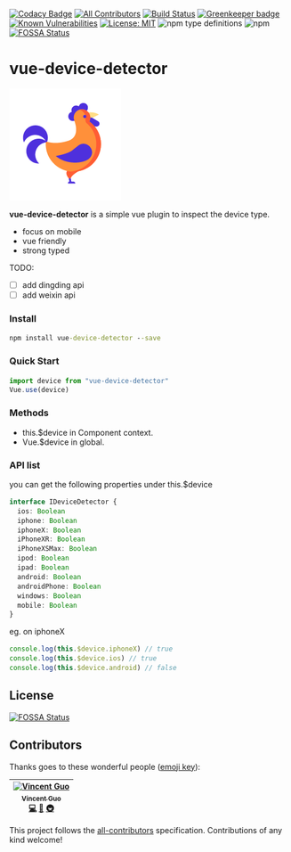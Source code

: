 [![Codacy Badge](https://api.codacy.com/project/badge/Grade/38f22883688b438db21d672e1d4d3daf)](https://www.codacy.com/app/dreambo8563/vue-DeviceDetector?utm_source=github.com&utm_medium=referral&utm_content=dreambo8563/vue-DeviceDetector&utm_campaign=Badge_Grade)
[![All Contributors](https://img.shields.io/badge/all_contributors-1-orange.svg?style=flat-square)](#contributors)
[![Build Status](https://travis-ci.com/dreambo8563/vue-DeviceDetector.svg?branch=master)](https://travis-ci.com/dreambo8563/vue-DeviceDetector)
[![Greenkeeper badge](https://badges.greenkeeper.io/dreambo8563/vue-DeviceDetector.svg)](https://greenkeeper.io/)
[![Known Vulnerabilities](https://snyk.io/test/github/dreambo8563/vue-DeviceDetector/badge.svg?targetFile=package.json)](https://snyk.io/test/github/dreambo8563/vue-DeviceDetector?targetFile=package.json)
[![License: MIT](https://img.shields.io/badge/License-MIT-yellow.svg)](https://opensource.org/licenses/MIT)
![npm type definitions](https://img.shields.io/npm/types/vue-device-detector.svg?style=flat)
![npm](https://img.shields.io/npm/dt/vue-device-detector.svg?style=flat)
[![FOSSA Status](https://app.fossa.io/api/projects/git%2Bgithub.com%2Fdreambo8563%2Fvue-DeviceDetector.svg?type=shield)](https://app.fossa.io/projects/git%2Bgithub.com%2Fdreambo8563%2Fvue-DeviceDetector?ref=badge_shield)

# vue-device-detector

![](https://raw.githubusercontent.com/dreambo8563/static-assets/master/watcher2.png)

**vue-device-detector** is a simple vue plugin to inspect the device type.

- focus on mobile
- vue friendly
- strong typed

TODO:

- [ ] add dingding api
- [ ] add weixin api

### Install

```cmd
npm install vue-device-detector --save
```

### Quick Start

```js
import device from "vue-device-detector"
Vue.use(device)
```

### Methods

- this.\$device in Component context.
- Vue.\$device in global.

### API list

you can get the following properties under this.\$device

```ts
interface IDeviceDetector {
  ios: Boolean
  iphone: Boolean
  iphoneX: Boolean
  iPhoneXR: Boolean
  iPhoneXSMax: Boolean
  ipod: Boolean
  ipad: Boolean
  android: Boolean
  androidPhone: Boolean
  windows: Boolean
  mobile: Boolean
}
```

eg.
on iphoneX

```js
console.log(this.$device.iphoneX) // true
console.log(this.$device.ios) // true
console.log(this.$device.android) // false
```

## License

[![FOSSA Status](https://app.fossa.io/api/projects/git%2Bgithub.com%2Fdreambo8563%2Fvue-DeviceDetector.svg?type=large)](https://app.fossa.io/projects/git%2Bgithub.com%2Fdreambo8563%2Fvue-DeviceDetector?ref=badge_large)

## Contributors

Thanks goes to these wonderful people ([emoji key](https://github.com/all-contributors/all-contributors#emoji-key)):

<!-- ALL-CONTRIBUTORS-LIST:START - Do not remove or modify this section -->
<!-- prettier-ignore -->
| [<img src="https://avatars2.githubusercontent.com/u/6948318?v=4" width="100px;" alt="Vincent Guo"/><br /><sub><b>Vincent Guo</b></sub>](https://dreambo8563.github.io/)<br />[💻](https://github.com/dreambo8563/vue-DeviceDetector/commits?author=dreambo8563 "Code") [📖](https://github.com/dreambo8563/vue-DeviceDetector/commits?author=dreambo8563 "Documentation") [🚇](#infra-dreambo8563 "Infrastructure (Hosting, Build-Tools, etc)") |
| :---: |
<!-- ALL-CONTRIBUTORS-LIST:END -->

This project follows the [all-contributors](https://github.com/all-contributors/all-contributors) specification. Contributions of any kind welcome!